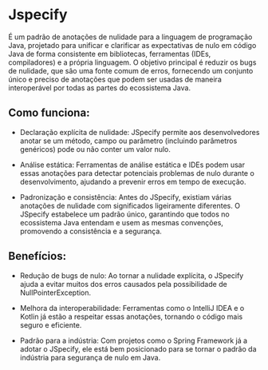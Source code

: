 # Jspecify

É um padrão de anotações de nulidade para a linguagem de programação Java, projetado para unificar e clarificar as expectativas de nulo em código Java de forma consistente em bibliotecas, ferramentas (IDEs, compiladores) e a própria linguagem. O objetivo principal é reduzir os bugs de nulidade, que são uma fonte comum de erros, fornecendo um conjunto único e preciso de anotações que podem ser usadas de maneira interoperável por todas as partes do ecossistema Java.

## Como funciona:

* Declaração explícita de nulidade:
JSpecify permite aos desenvolvedores anotar se um método, campo ou parâmetro (incluindo parâmetros genéricos) pode ou não conter um valor nulo.

* Análise estática:
Ferramentas de análise estática e IDEs podem usar essas anotações para detectar potenciais problemas de nulo durante o desenvolvimento, ajudando a prevenir erros em tempo de execução.

* Padronização e consistência:
Antes do JSpecify, existiam várias anotações de nulidade com significados ligeiramente diferentes. O JSpecify estabelece um padrão único, garantindo que todos no ecossistema Java entendam e usem as mesmas convenções, promovendo a consistência e a segurança.

## Benefícios:
* Redução de bugs de nulo:
Ao tornar a nulidade explícita, o JSpecify ajuda a evitar muitos dos erros causados pela possibilidade de NullPointerException.

* Melhora da interoperabilidade:
Ferramentas como o IntelliJ IDEA e o Kotlin já estão a respeitar essas anotações, tornando o código mais seguro e eficiente.

* Padrão para a indústria:
Com projetos como o Spring Framework já a adotar o JSpecify, ele está bem posicionado para se tornar o padrão da indústria para segurança de nulo em Java.

